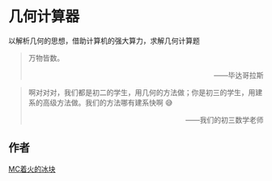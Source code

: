 # 几何计算器

以解析几何的思想，借助计算机的强大算力，求解几何计算题

> 万物皆数。
> <p align="right">——毕达哥拉斯</p>

> 啊对对对，我们都是初二的学生，用几何的方法做；你是初三的学生，用建系的高级方法做。我们的方法哪有建系快啊 :sweat_smile:
> <p align="right">——我们的初三数学老师</p>

## 作者

[MC着火的冰块](https://space.bilibili.com/551409211)

